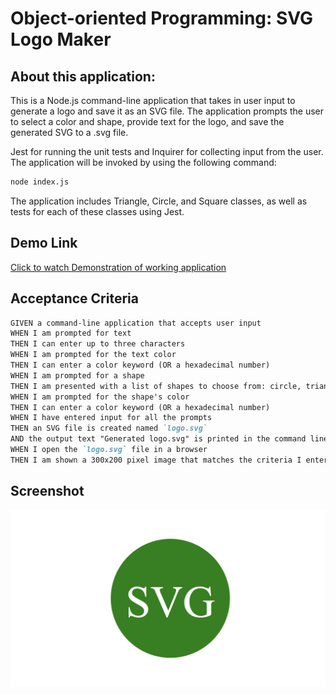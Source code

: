 # Object-oriented Programming: SVG Logo Maker

## About this application:
This is a Node.js command-line application that takes in user input to generate a logo and save it as an SVG file. The application prompts the user to select a color and shape, provide text for the logo, and save the generated SVG to a .svg file.

 Jest for running the unit tests and Inquirer for collecting input from the user. The application will be invoked by using the following command:

```bash
node index.js
```
The application includes Triangle, Circle, and Square classes, as well as tests for each of these classes using Jest.

## Demo Link
[Click to watch Demonstration of working application](https://drive.google.com/file/d/1Q0CQ_TV_IRHOx73Ras3eugs8fVAlfT7N/view)

## Acceptance Criteria

```md
GIVEN a command-line application that accepts user input
WHEN I am prompted for text
THEN I can enter up to three characters
WHEN I am prompted for the text color
THEN I can enter a color keyword (OR a hexadecimal number)
WHEN I am prompted for a shape
THEN I am presented with a list of shapes to choose from: circle, triangle, and square
WHEN I am prompted for the shape's color
THEN I can enter a color keyword (OR a hexadecimal number)
WHEN I have entered input for all the prompts
THEN an SVG file is created named `logo.svg`
AND the output text "Generated logo.svg" is printed in the command line
WHEN I open the `logo.svg` file in a browser
THEN I am shown a 300x200 pixel image that matches the criteria I entered
```

## Screenshot
![svg logo](./images/image.png)